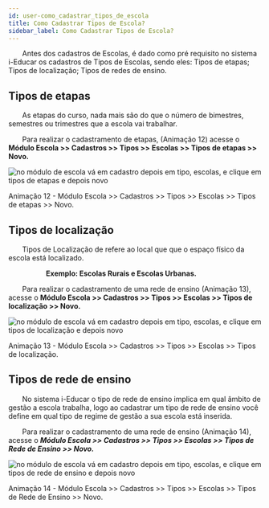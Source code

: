 ```yaml
---
id: user-como_cadastrar_tipos_de_escola
title: Como Cadastrar Tipos de Escola?
sidebar_label: Como Cadastrar Tipos de Escola?
---
```


&nbsp;&nbsp;&nbsp;&nbsp;&nbsp;&nbsp;&nbsp;Antes dos cadastros de Escolas, é dado como pré requisito no sistema i-Educar os cadastros de Tipos de Escolas, sendo eles: Tipos de etapas;  Tipos de localização; Tipos de redes de ensino.

## Tipos de etapas

&nbsp;&nbsp;&nbsp;&nbsp;&nbsp;&nbsp;&nbsp;As etapas do curso, nada mais são do que o número de bimestres, semestres ou trimestres que a escola vai trabalhar.

&nbsp;&nbsp;&nbsp;&nbsp;&nbsp;&nbsp;&nbsp;Para realizar o cadastramento de etapas, (Animação 12) acesse o **Módulo Escola >> Cadastros >> Tipos >> Escolas >> Tipos de etapas >> Novo.**

![no módulo de escola vá em cadastro depois em tipo, escolas, e clique em tipos de etapas e depois novo](/img/treinamento_gifs/cadastrar_tipo_de_etapas.gif)

<p class="centerText">Animação 12 - Módulo Escola >> Cadastros >> Tipos >> Escolas >> Tipos de etapas >> Novo.</p>

## Tipos de localização

&nbsp;&nbsp;&nbsp;&nbsp;&nbsp;&nbsp;&nbsp;Tipos de Localização de refere ao local que que o espaço físico da escola está localizado. 

&nbsp;&nbsp;&nbsp;&nbsp;&nbsp;&nbsp;&nbsp;&nbsp;&nbsp;&nbsp;&nbsp;&nbsp;&nbsp;&nbsp;&nbsp;&nbsp;&nbsp;&nbsp;&nbsp;**Exemplo: Escolas Rurais e Escolas Urbanas.**

&nbsp;&nbsp;&nbsp;&nbsp;&nbsp;&nbsp;&nbsp;Para realizar o cadastramento de uma rede de ensino (Animação 13), acesse o **Módulo Escola >> Cadastros >> Tipos >> Escolas >> Tipos de localização >> Novo.**

![no módulo de escola vá em cadastro depois em tipo, escolas, e clique em tipos de localização e depois novo](/img/treinamento_gifs/cadastrar_tipos_de_localizacao.gif)

<p class="centerText">Animação 13 - Módulo Escola >> Cadastros >> Tipos >> Escolas >> Tipos de localização.</p>

## Tipos de rede de ensino

&nbsp;&nbsp;&nbsp;&nbsp;&nbsp;&nbsp;&nbsp;No sistema i-Educar o tipo de rede de ensino implica em qual âmbito de gestão a escola trabalha, logo ao cadastrar um tipo de rede de ensino você define em qual tipo de regime de gestão a sua escola está inserida.

&nbsp;&nbsp;&nbsp;&nbsp;&nbsp;&nbsp;&nbsp;Para realizar o cadastramento de uma rede de ensino (Animação 14), acesse o ***Módulo Escola >> Cadastros >> Tipos >> Escolas >> Tipos de Rede de Ensino >> Novo.***

![no módulo de escola vá em cadastro depois em tipo, escolas, e clique em tipos de rede de ensino e depois novo](/img/treinamento_gifs/cadastrar_tipos_de_rede_de_ensino.gif)

<p class="centerText">Animação 14 - Módulo Escola >> Cadastros >> Tipos >> Escolas >> Tipos de Rede de Ensino >> Novo.</p>